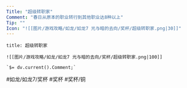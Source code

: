 ```yaml
---
Title: "超级转职家"
Comment: "春日从原本的职业转行到其他职业达8种以上"
Tip: ""
Icon: "![[图片/游戏攻略/如龙/如龙7 光与暗的去向/奖杯/超级转职家.png|30]]"
---
```

```ad-common-bronze-trophy
title: 超级转职家

![[图片/游戏攻略/如龙/如龙7 光与暗的去向/奖杯/超级转职家.png|100]]

`$= dv.current().Comment;`

```

#如龙/如龙7/奖杯 #奖杯 #奖杯/铜

